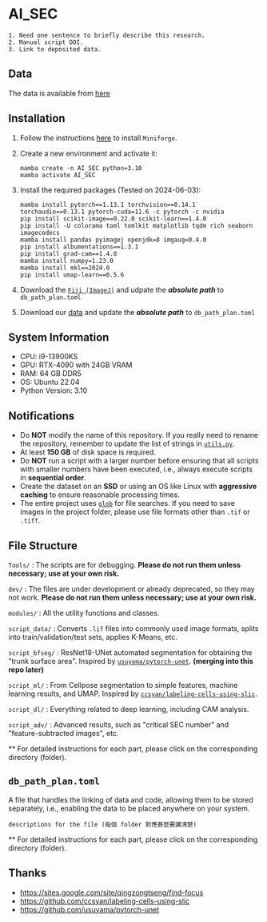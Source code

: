 # AI_SEC

```text
1. Need one sentence to briefly describe this research.
2. Manual script DOI.
3. Link to deposited data.
```

## Data

The data is available from [here][data_repo]

[data_repo]: https://data_repo

## Installation

1. Follow the instructions [here][miniforge-repo] to install `Miniforge`.
2. Create a new environment and activate it:

    ```shell
    mamba create -n AI_SEC python=3.10
    mamba activate AI_SEC
    ```

3. Install the required packages (Tested on 2024-06-03):

    ```shell
    mamba install pytorch==1.13.1 torchvision==0.14.1 torchaudio==0.13.1 pytorch-cuda=11.6 -c pytorch -c nvidia
    pip install scikit-image==0.22.0 scikit-learn==1.4.0
    pip install -U colorama toml tomlkit matplotlib tqdm rich seaborn imagecodecs
    mamba install pandas pyimagej openjdk=8 imgaug=0.4.0
    pip install albumentations==1.3.1
    pip install grad-cam==1.4.8
    mamba install numpy=1.23.0
    mamba install mkl==2024.0
    pip install umap-learn==0.5.6
    ```

4. Download the [`Fiji (ImageJ)`][fiji-dllink] and udpate the ***absolute path*** to `db_path_plan.toml`

5. Download our [data][data_repo] and update the ***absolute path*** to `db_path_plan.toml`

[miniforge-repo]: https://github.com/conda-forge/miniforge
[fiji-dllink]: https://imagej.net/software/fiji/

## System Information

- CPU: i9-13900KS
- GPU: RTX-4090 with 24GB VRAM
- RAM: 64 GB DDR5
- OS: Ubuntu 22.04
- Python Version: 3.10

## Notifications

- Do **NOT** modify the name of this repository. If you really need to rename the repository, remember to update the list of strings in [`utils.py`](modules/shared/utils.py#L58).
- At least **150 GB** of disk space is required.
- Do **NOT** run a script with a larger number before ensuring that all scripts with smaller numbers have been executed, i.e., always execute scripts in **sequential order**.
- Create the dataset on an **SSD** or using an OS like Linux with **aggressive caching** to ensure reasonable processing times.
- The entire project uses [`glob`](https://docs.python.org/3/library/pathlib.html#pathlib.Path.glob) for file searches. If you need to save images in the project folder, please use file formats other than `.tif` or `.tiff`.

## File Structure

`Tools/` : The scripts are for debugging. **Please do not run them unless necessary; use at your own risk.**

`dev/` : The files are under development or already deprecated, so they may not work. **Please do not run them unless necessary; use at your own risk.**

`modules/` : All the utility functions and classes.

`script_data/` : Converts `.lif` files into commonly used image formats, splits into train/validation/test sets, applies K-Means, etc.

`script_bfseg/` : ResNet18-UNet automated segmentation for obtaining the "trunk surface area". Inspired by [`usuyama/pytorch-unet`](https://github.com/usuyama/pytorch-unet). **(merging into this repo later)**

`script_ml/` : From Cellpose segmentation to simple features, machine learning results, and UMAP. Inspired by [`ccsyan/labeling-cells-using-slic`](https://github.com/ccsyan/labeling-cells-using-slic).

`script_dl/` : Everything related to deep learning, including CAM analysis.

`script_adv/` : Advanced results, such as "critical SEC number" and "feature-subtracted images", etc.

** For detailed instructions for each part, please click on the corresponding directory (folder).

## `db_path_plan.toml`

A file that handles the linking of data and code, allowing them to be stored separately, i.e., enabling the data to be placed anywhere on your system.

```text
descriptions for the file (每個 folder 對應甚麼要講清楚)
```

** For detailed instructions for each part, please click on the corresponding directory (folder).

## Thanks

- <https://sites.google.com/site/qingzongtseng/find-focus>
- <https://github.com/ccsyan/labeling-cells-using-slic>
- <https://github.com/usuyama/pytorch-unet>

